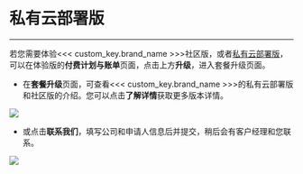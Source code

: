 # 私有云部署版
---

若您需要体验<<< custom_key.brand_name >>>社区版，或者[私有云部署版](../deployment/deployment-description.md#_4)，可以在体验版的**付费计划与账单**页面，点击上方**升级**，进入套餐升级页面。

- 在**套餐升级**页面，可查看<<< custom_key.brand_name >>>的私有云部署版和社区版的介绍。您可以点击**了解详情**获取更多版本详情。

![](img/10.account_3.png)

- 或点击**联系我们**，填写公司和申请人信息后并提交，稍后会有客户经理和您联系。

![](img/10.account_4.png)





